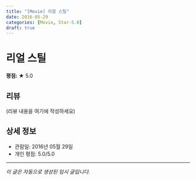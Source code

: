 ```yaml
---
title: "[Movie] 리얼 스틸"
date: 2016-05-29
categories: [Movie, Star-5.0]
draft: true
---
```


# 리얼 스틸

**평점:** ★ 5.0

## 리뷰

(리뷰 내용을 여기에 작성하세요)

## 상세 정보

- 관람일: 2016년 05월 29일
- 개인 평점: 5.0/5.0

---

*이 글은 자동으로 생성된 임시 글입니다.*
